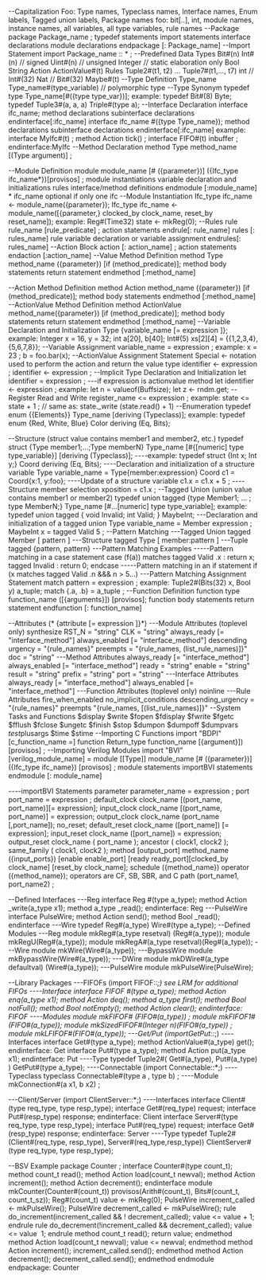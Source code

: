 
--Capitalization
    Foo: Type names, Typeclass names, Interface names, Enum labels,
        Tagged union labels, Package names
    foo: bit[..], int, module names, instance names, all variables,
        all type variables, rule names
--Package
    package Package_name ;
        typedef statements
        import statements
        interface declarations
        module declarations
    endpackage [: Package_name] 
--Import Statement
    import Package_name :: * ;
--Predefined Data Types
    Bit#(n)
    Int#(n)  // signed
    Uint#(n) // unsigned
    Integer  // static elaboration only
    Bool
    String
    Action
    ActionValue#(t)
    Rules
    Tuple2#(t1, t2) ... Tuple7#(t1,..., t7)
    int // Int#(32)
    Nat // Bit#(32)
    Maybe#(t)
--Type Definition
    Type_name
    Type_name#(type_variable)    // polymorphic type
--Type Synonym
    typedef type Type_name[#({type type_var})];
    example:
        typedef Bit#(8) Byte;
        typedef Tuple3#(a, a, a) Triple#(type a);
--Interface Declaration
    interface ifc_name;
        method declarations
        subinterface declarations
    endinterface[:ifc_name]
    interface ifc_name #({type Type_name});
        method declarations
        subinterface declarations
    endinterface[:ifc_name]
    example:
        interface MyIfc#(t) ;
            method Action tick() ;
            interface FIFO#(t) inbuffer ;
        endinterface:MyIfc
--Method Declaration
    method Type method_name [(Type argument)] ;
        
--Module Definition
    module module_name [# ({parameter})]
        ({Ifc_type ifc_name*})[provisos] ;
            module instantiations
            variable declaration and initializations
            rules
            interface/method definitions
    endmodule [:module_name]
    * ifc_name optional if only one ifc
--Module Instantiation
    Ifc_type ifc_name <- module_name({parameter});
    Ifc_type ifc_name <- module_name([{parameter,}
        clocked_by clock_name,
        reset_by reset_name]);
    example:
        Reg#(Time32) state <- mkReg(0);
--Rules
    rule rule_name [rule_predicate] ;
        action statements
    endrule[: rule_name]
    rules [: rules_name]
        rule
        variable declaration or variable assignment
    endrules[: rules_name]
--Action Block
    action [: action_name] ;
        action statements
    endaction [:action_name] 
--Value Method Definition
    method Type method_name ({parameter})
        [if (method_predicate)];
            method body statements
            return statement
    endmethod [:method_name]

--Action Method Definition
    method Action method_name ({parameter})
        [if (method_predicate)];
            method body statements
    endmethod [:method_name] 
--ActionValue Method Definition
    method ActionValue method_name({parameter})
        [if (method_predicate)];
             method body statements
             return statement
    endmethod [:method_name]
--Variable Declaration and Initialization
    Type {variable_name [= expression ]};
    example:
        Integer x = 16, y = 32;
        int a[20], b[40];
        Int#(5) xs[2][4] = {{1,2,3,4},
                            {5,6,7,8}};
--Variable Assignment
    variable_name = expression ;
    example:
        x = 23 ;
        b = foo.bar(x);
--ActionValue Assignment Statement
    Special <- notation used to perform the action and return the value
    type identifier <- expression ;
    identifier <- expression ;
--Implicit Type Declaration and Initialization
    let identifier = expression ;
---if expression is actionvalue method
    let identifier <-­ expression ;
    example:
        let n = valueof(Buffsize);
        let z <- rndm.get;
--Register Read and Write
    register_name <= expression ;
    example:
        state <= state + 1 ; // same as: state._write (state.read() + 1)
--Enumeration
    typedef enum {{Elements}} Type_name
        [deriving (Typeclass)];
    example:
        typedef enum {Red, White, Blue} Color
            deriving (Eq, Bits);

--Structure
    (struct value contains member1 and member2, etc.)
    typedef struct {Type member1;...;Type memberN}
        Type_name [#{[numeric] type type_variable}]
            [deriving (Typeclass)];
----example:
    typedef struct {Int x;
        Int y;} Coord deriving (Eq, Bits);
----Declaration and initialization of a structure variable
    Type variable_name = Type{member:expression}
        Coord c1 = Coord{x:1, y:foo};
----Update of a structure variable
    c1.x = c1.x + 5 ;
----Structure member selection
    xposition = c1.x ;
--Tagged Union
    (union value contains member1 or member2)
    typedef union tagged {type Member1; ... ;
        type MemberN;} Type_name [#...[numeric]
    type type_variable];
    example:
        typedef union tagged { void Invalid;
            int Valid; } MaybeInt;
---Declaration and initialization of a tagged union
    Type variable_name = Member expression ;
        MaybeInt x = tagged Valid 5 ;
--Pattern Matching
---Tagged Union
    tagged Member [ pattern ] 
---Structure
    tagged Type [ member:pattern ]
---Tuple
    tagged {pattern, pattern} 
---Pattern Matching Examples
-----Pattern matching in a case statement
    case (f(a)) matches
        tagged Valid .x : return x;
        tagged Invalid : return 0;
    endcase
-----Pattern matching in an if statement
    if (x matches tagged Valid .n &&& n > 5...)
---Pattern Matching Assignment Statement
    match pattern = expression ;
    example:
        Tuple2#(Bits(32) x, Bool y) a_tuple;
        match {.a, .b} = a_tuple ;
--Function Definition
    function type function_name ([{arguments}])
        [provisos];
            function body statements
            return statement
    endfunction [: function_name]

--Attributes
    (* {attribute [= expression ]}*)
---Module Attributes (top­level only)
    synthesize
    RST_N = "string"
    CLK = "string"
    always_ready [= "interface_method"]
    always_enabled [= "interface_method"]
    descending urgency = "{rule_names}"
    preempts = "{rule_names, (list_rule_names)]}"
    doc = "string"
---Method Attributes
    always_ready [= "interface_method"]
    always_enabled [= "interface_method"]
    ready = "string"
    enable = "string"
    result = "string"
    prefix = "string"
    port = "string"
---Interface Attributes
    always_ready [= "interface_method"]
    always_enabled [= "interface_method"]
---Function Attributes (top­level only)
    noinline
---Rule Attributes
    fire_when_enabled
    no_implicit_conditions
    descending_urgency = "{rule_names}"
    preempts "{rule_names, [(list_rule_names)]}"
--System Tasks and Functions
    $display $write $fopen $fdisplay $fwrite $fgetc $fflush $fclose $ungetc
    $finish $stop $dumpon $dumpoff $dumpvars $test$plusargs $time $stime
--Importing C Functions
    import "BDPI" [c_function_name =] function Return_type function_name [{argument}]) [provisos] ;
--Importing Verilog Modules
    import "BVI" [verilog_module_name] =
        module [[Type]] module_name [# ({parameter})]
        ({Ifc_type ifc_name}) [provisos] ;
            module statements
            importBVI statements
    endmodule [: module_name]

----importBVI Statements
    parameter parameter_name = expression ;
    port port_name = expression ;
    default_clock clock_name
        [(port_name, port_name)][= expression];
    input_clock clock_name [(port_name,
        port_name)] = expression;
    output_clock clock_name
        (port_name [,port_name]);
    no_reset;
    default_reset clock_name ([port_name]) [= expression];
    input_reset clock_name ([port_name]) = expression;
    output_reset clock_name ( port_name );
    ancestor ( clock1, clock2 );
    same_family ( clock1, clock2 );
    method [output_port] method_name
        ({input_ports}) [enable enable_port]
        [ready ready_port][clocked_by clock_name]    [reset_by clock_name];
    schedule ({method_name}) operator
        ({method_name});
            operators are CF, SB, SBR, and C
    path (port_name1, port_name2) ;
        
--Defined Interfaces
---Reg
    interface Reg #(type a_type);
        method Action _write(a_type x1);
        method a_type _read();
    endinterface: Reg
---PulseWire
    interface PulseWire;
        method Action send();
        method Bool _read();
    endinterface
---Wire
    typedef Reg#(a_type) Wire#(type a_type);
--Defined Modules
---Reg
    module mkReg#(a_type resetval) (Reg#(a_type));
    module mkRegU(Reg#(a_type));
    module mkRegA#(a_type resetval)(Reg#(a_type));
---Wire
    module mkWire(Wire#(a_type));
---BypassWire
    module mkBypassWire(Wire#(a_type));
---DWire
    module mkDWire#(a_type defaultval) (Wire#(a_type));
---PulseWire
    module mkPulseWire(PulseWire);

--Library Packages 
---FIFOFs (import FIFOF::*;)
    see LRM for additional FIFOs
----Interface
    interface FIFOF #(type a_type);
        method Action enq(a_type x1);
        method Action deq();
        method a_type first();
        method Bool notFull();
        method Bool notEmpty();
        method Action clear();
    endinterface: FIFOF
----Modules
    module mkFIFOF# (FIFO#(a_type)) ;
    module mkFIFOF1#(FIFO#(a_type));
    module mkSizedFIFOF#(Integer n)(FIFO#(a_type)) ;
    module mkLFIFOF#(FIFO#(a_type));
---Get/Put (importGetPut::*;)
----Interfaces
    interface Get#(type a_type);
        method ActionValue#(a_type) get();
    endinterface: Get
    interface Put#(type a_type);
        method Action put(a_type x1);
    endinterface: Put
----Type
    typedef Tuple2#( Get#(a_type), Put#(a_type) )
        GetPut#(type a_type);
----Connectable (import Connectable::*;)
----Typeclass
    typeclass Connectable#(type a , type b) ;
----Module
    mkConnection#(a x1, b x2) ;
        
---Client/Server (import ClientServer::*;)
----Interfaces
    interface Client#(type req_type, type resp_type);
        interface Get#(req_type) request;
        interface Put#(resp_type) response;
    endinterface: Client
    interface Server#(type req_type, type resp_type);
        interface Put#(req_type) request;
        interface Get#(resp_type) response;
    endinterface: Server
----Type
    typedef Tuple2#(Client#(req_type, resp_type),
    Server#(req_type,resp_type))
        ClientServer#(type req_type, type resp_type);

--BSV Example
    package Counter ;
    interface Counter#(type count_t);
        method count_t read();
        method Action load(count_t newval);
        method Action increment();
        method Action decrement();
    endinterface
    module mkCounter(Counter#(count_t)) provisos(Arith#(count_t), Bits#(count_t, count_t_sz));
        Reg#(count_t) value <- mkReg(0);
        PulseWire increment_called <- mkPulseWire();
        PulseWire decrement_called <- mkPulseWire();
        rule do_increment(increment_called && ! decrement_called);
            value <= value + 1;
        endrule
        rule do_decrement(!increment_called && decrement_called);
            value <= value ­ 1;
        endrule
        method count_t read();
            return value;
        endmethod
        method Action load(count_t newval);
            value <= newval;
        endmethod
        method Action increment();
            increment_called.send();
        endmethod
        method Action decrement();
            decrement_called.send();
        endmethod
    endmodule endpackage: Counter
